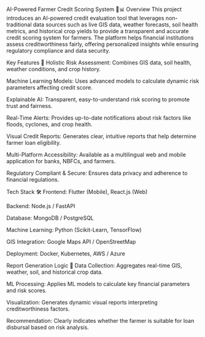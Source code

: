 AI-Powered Farmer Credit Scoring System 🚜📊
Overview
This project introduces an AI-powered credit evaluation tool that leverages non-traditional data sources such as live GIS data, weather forecasts, soil health metrics, and historical crop yields to provide a transparent and accurate credit scoring system for farmers. The platform helps financial institutions assess creditworthiness fairly, offering personalized insights while ensuring regulatory compliance and data security.

Key Features 🌟
Holistic Risk Assessment: Combines GIS data, soil health, weather conditions, and crop history.

Machine Learning Models: Uses advanced models to calculate dynamic risk parameters affecting credit score.

Explainable AI: Transparent, easy-to-understand risk scoring to promote trust and fairness.

Real-Time Alerts: Provides up-to-date notifications about risk factors like floods, cyclones, and crop health.

Visual Credit Reports: Generates clear, intuitive reports that help determine farmer loan eligibility.

Multi-Platform Accessibility: Available as a multilingual web and mobile application for banks, NBFCs, and farmers.

Regulatory Compliant & Secure: Ensures data privacy and adherence to financial regulations.

Tech Stack 🛠️
Frontend: Flutter (Mobile), React.js (Web)

Backend: Node.js / FastAPI

Database: MongoDB / PostgreSQL

Machine Learning: Python (Scikit-Learn, TensorFlow)

GIS Integration: Google Maps API / OpenStreetMap

Deployment: Docker, Kubernetes, AWS / Azure

Report Generation Logic 📄
Data Collection: Aggregates real-time GIS, weather, soil, and historical crop data.

ML Processing: Applies ML models to calculate key financial parameters and risk scores.

Visualization: Generates dynamic visual reports interpreting creditworthiness factors.

Recommendation: Clearly indicates whether the farmer is suitable for loan disbursal based on risk analysis.
